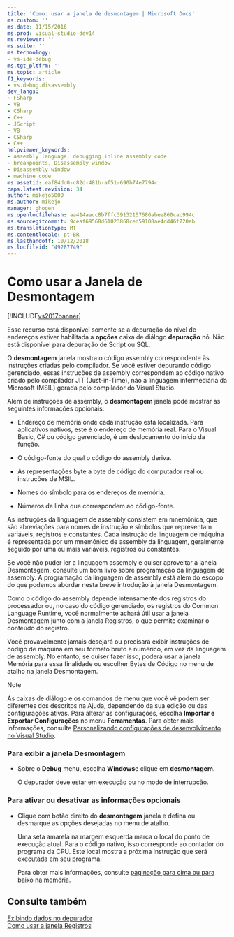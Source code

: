 ```yaml
---
title: 'Como: usar a janela de desmontagem | Microsoft Docs'
ms.custom: ''
ms.date: 11/15/2016
ms.prod: visual-studio-dev14
ms.reviewer: ''
ms.suite: ''
ms.technology:
- vs-ide-debug
ms.tgt_pltfrm: ''
ms.topic: article
f1_keywords:
- vs.debug.disassembly
dev_langs:
- FSharp
- VB
- CSharp
- C++
- JScript
- VB
- CSharp
- C++
helpviewer_keywords:
- assembly language, debugging inline assembly code
- breakpoints, Disassembly window
- Disassembly window
- machine code
ms.assetid: eaf84dd0-c82d-481b-af51-690b74e7794c
caps.latest.revision: 34
author: mikejo5000
ms.author: mikejo
manager: ghogen
ms.openlocfilehash: aa414aacc8b7ffc39132157686abee860cac994c
ms.sourcegitcommit: 9ceaf69568d61023868ced59108ae4dd46f720ab
ms.translationtype: MT
ms.contentlocale: pt-BR
ms.lasthandoff: 10/12/2018
ms.locfileid: "49287749"
---
```

# <a name="how-to-use-the-disassembly-window"></a>Como usar a Janela de Desmontagem
[!INCLUDE[vs2017banner](../includes/vs2017banner.md)]

Esse recurso está disponível somente se a depuração do nível de endereços estiver habilitada a **opções** caixa de diálogo **depuração** nó. Não está disponível para depuração de Script ou SQL.  
  
 O **desmontagem** janela mostra o código assembly correspondente às instruções criadas pelo compilador. Se você estiver depurando código gerenciado, essas instruções de assembly correspondem ao código nativo criado pelo compilador JIT (Just-in-Time), não a linguagem intermediária da Microsoft (MSIL) gerada pelo compilador do Visual Studio.  
  
 Além de instruções de assembly, o **desmontagem** janela pode mostrar as seguintes informações opcionais:  
  
-   Endereço de memória onde cada instrução está localizada. Para aplicativos nativos, este é o endereço de memória real. Para o Visual Basic, C# ou código gerenciado, é um deslocamento do início da função.  
  
-   O código-fonte do qual o código do assembly deriva.  
  
-   As representações byte a byte de código do computador real ou instruções de MSIL.  
  
-   Nomes do símbolo para os endereços de memória.  
  
-   Números de linha que correspondem ao código-fonte.  
  
 As instruções da linguagem de assembly consistem em mnemônica, que são abreviações para nomes de instrução e símbolos que representam variáveis, registros e constantes. Cada instrução de linguagem de máquina é representada por um mnemônico de assembly da linguagem, geralmente seguido por uma ou mais variáveis, registros ou constantes.  
  
 Se você não puder ler a linguagem assembly e quiser aproveitar a janela Desmontagem, consulte um bom livro sobre programação da linguagem de assembly. A programação da linguagem de assembly está além do escopo do que podemos abordar nesta breve introdução à janela Desmontagem.  
  
 Como o código do assembly depende intensamente dos registros do processador ou, no caso do código gerenciado, os registros do Common Language Runtime, você normalmente achará útil usar a janela Desmontagem junto com a janela Registros, o que permite examinar o conteúdo do registro.  
  
 Você provavelmente jamais desejará ou precisará exibir instruções de código de máquina em seu formato bruto e numérico, em vez da linguagem de assembly. No entanto, se quiser fazer isso, poderá usar a janela Memória para essa finalidade ou escolher Bytes de Código no menu de atalho na janela Desmontagem.  
  
> [!NOTE]
>  As caixas de diálogo e os comandos de menu que você vê podem ser diferentes dos descritos na Ajuda, dependendo da sua edição ou das configurações ativas. Para alterar as configurações, escolha **Importar e Exportar Configurações** no menu **Ferramentas**. Para obter mais informações, consulte [Personalizando configurações de desenvolvimento no Visual Studio](http://msdn.microsoft.com/en-us/22c4debb-4e31-47a8-8f19-16f328d7dcd3).  
  
### <a name="to-display-the-disassembly-window"></a>Para exibir a janela Desmontagem  
  
-   Sobre o **Debug** menu, escolha **Windows**e clique em **desmontagem**.  
  
     O depurador deve estar em execução ou no modo de interrupção.  
  
### <a name="to-turn-optional-information-on-or-off"></a>Para ativar ou desativar as informações opcionais  
  
-   Clique com botão direito do **desmontagem** janela e defina ou desmarque as opções desejadas no menu de atalho.  
  
     Uma seta amarela na margem esquerda marca o local do ponto de execução atual. Para o código nativo, isso corresponde ao contador do programa da CPU. Este local mostra a próxima instrução que será executada em seu programa.  
  
     Para obter mais informações, consulte [paginação para cima ou para baixo na memória](../debugger/how-to-page-up-or-down-in-memory.md).  
  
## <a name="see-also"></a>Consulte também  
 [Exibindo dados no depurador](../debugger/viewing-data-in-the-debugger.md)   
 [Como usar a janela Registros](../debugger/how-to-use-the-registers-window.md)





